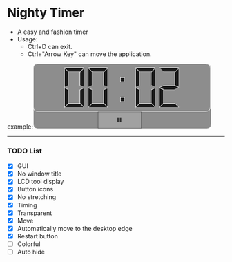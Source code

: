 # Nighty Timer
- A easy and fashion timer
- Usage:
   * Ctrl+D can exit.
   * Ctrl+"Arrow Key" can move the application.

example:<img src="/pic/example.png" alt="My cool timer"/>

---
### TODO List
- [x] GUI
- [x] No window title
- [x] LCD tool display
- [x] Button icons
- [x] No stretching
- [x] Timing
- [x] Transparent
- [x] Move
- [x] Automatically move to the desktop edge
- [x] Restart button
- [ ] Colorful
- [ ] Auto hide